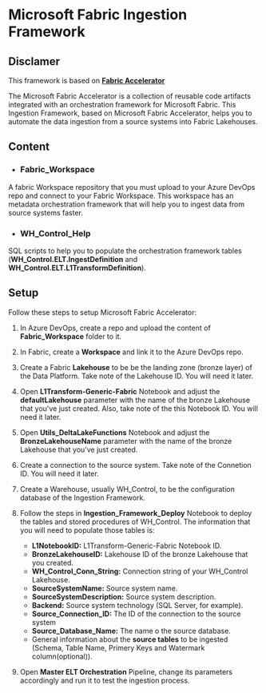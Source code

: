 # Microsoft Fabric Ingestion Framework

## Disclamer
This framework is based on **[Fabric Accelerator](https://bennyaustin.com/2024/11/17/fabric-accelerator/)** 

The Microsoft Fabric Accelerator is a collection of reusable code artifacts integrated with an orchestration framework for Microsoft Fabric. 
This Ingestion Framework, based on Microsoft Fabric Accelerator, helps you to automate the data ingestion from a source systems into Fabric Lakehouses.

## Content

- ### Fabric_Workspace
A fabric Workspace repository that you must upload to your Azure DevOps repo and connect to your Fabric Workspace. This workspace has an metadata orchestration framework that will help you to ingest data from source systems faster.

- ### WH_Control_Help
SQL scripts to help you to populate the orchestration framework tables (**WH_Control.ELT.IngestDefinition** and **WH_Control.ELT.L1TransformDefinition**).

## Setup

Follow these steps to setup Microsoft Fabric Accelerator:

1. In Azure DevOps, create a repo and upload the content of **Fabric_Workspace** folder to it.

2. In Fabric, create a **Workspace** and link it to the Azure DevOps repo.

3. Create a Fabric **Lakehouse** to be be the landing zone (bronze layer) of the Data Platform. Take note of the Lakehouse ID. You will need it later.

4. Open **L1Transform-Generic-Fabric** Notebook and adjust the **defaultLakehouse** parameter with the name of the bronze Lakehouse that you've just created. Also, take note of the this Notebook ID. You will need it later.

5. Open **Utils_DeltaLakeFunctions** Notebook and adjust the **BronzeLakehouseName** parameter with the name of the bronze Lakehouse that you've just created.

6. Create a connection to the source system. Take note of the Connetion ID. You will need it later.

7. Create a Warehouse, usually WH_Control, to be the configuration database of the Ingestion Framework. 

8. Follow the steps in **Ingestion_Framework_Deploy** Notebook to deploy the tables and stored procedures of WH_Control.
The information that you will need to populate those tables is:
    - **L1NotebookID:** L1Transform-Generic-Fabric Notebook ID.
    - **BronzeLakehouseID:** Lakehouse ID of the bronze Lakehouse that you created.
    - **WH_Control_Conn_String:** Connection string of your WH_Control Lakehouse. 
    - **SourceSystemName:** Source system name.
    - **SourceSystemDescription:** Source system description.
    - **Backend:** Source system technology (SQL Server, for example).
    - **Source_Connection_ID:** The ID of the connection to the source system
    - **Source_Database_Name:** The name o the source database.
    - General information about the **source tables** to be ingested (Schema, Table Name, Primery Keys and Watermark column(optional)).

9. Open **Master ELT Orchestration** Pipeline, change its parameters accordingly and run it to test the ingestion process.

